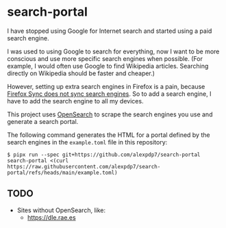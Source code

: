 # search-portal

I have stopped using Google for Internet search and started using a paid search engine.

I was used to using Google to search for everything, now I want to be more conscious and use more specific search engines when possible.
(For example, I would often use Google to find Wikipedia articles.
Searching directly on Wikipedia should be faster and cheaper.)

However, setting up extra search engines in Firefox is a pain, because [Firefox Sync does not sync search engines](https://bugzilla.mozilla.org/show_bug.cgi?id=444284).
So to add a search engine, I have to add the search engine to all my devices.

This project uses [OpenSearch](OpenSearch (specification)) to scrape the search engines you use and generate a search portal.

The following command generates the HTML for a portal defined by the search engines in the `example.toml` file in this repository:

```console
$ pipx run --spec git+https://github.com/alexpdp7/search-portal search-portal <(curl https://raw.githubusercontent.com/alexpdp7/search-portal/refs/heads/main/example.toml)
```

## TODO

* Sites without OpenSearch, like:
  * https://dle.rae.es
